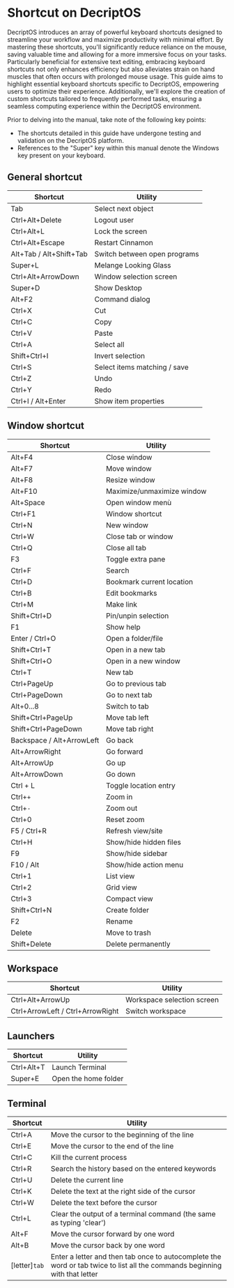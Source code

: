 # Shortcut on DecriptOS

DecriptOS introduces an array of powerful keyboard shortcuts designed to streamline your workflow and maximize productivity with minimal effort. By mastering these shortcuts, you'll significantly reduce reliance on the mouse, saving valuable time and allowing for a more immersive focus on your tasks. Particularly beneficial for extensive text editing, embracing keyboard shortcuts not only enhances efficiency but also alleviates strain on hand muscles that often occurs with prolonged mouse usage. This guide aims to highlight essential keyboard shortcuts specific to DecriptOS, empowering users to optimize their experience. Additionally, we'll explore the creation of custom shortcuts tailored to frequently performed tasks, ensuring a seamless computing experience within the DecriptOS environment.

Prior to delving into the manual, take note of the following key points:

- The shortcuts detailed in this guide have undergone testing and validation on the DecriptOS platform.
- References to the "Super" key within this manual denote the Windows key present on your keyboard.

## General shortcut

| Shortcut	| Utility |
|---|---|
| Tab | Select next object |
| Ctrl+Alt+Delete | Logout user |
| Ctrl+Alt+L | Lock the screen |
| Ctrl+Alt+Escape | Restart Cinnamon |
| Alt+Tab / Alt+Shift+Tab | Switch between open programs |
| Super+L | Melange Looking Glass |
| Ctrl+Alt+ArrowDown | Window selection screen |
| Super+D | Show Desktop |
| Alt+F2 | Command dialog |
| Ctrl+X | Cut |
| Ctrl+C | Copy |
| Ctrl+V | Paste |
| Ctrl+A | Select all |
| Shift+Ctrl+I | Invert selection |
| Ctrl+S | Select items matching / save |
| Ctrl+Z | Undo |
| Ctrl+Y | Redo |
| Ctrl+I / Alt+Enter | Show item properties |

## Window shortcut

| Shortcut	| Utility |
|---|---|
| Alt+F4 | Close window |
| Alt+F7 | Move window |
| Alt+F8 | Resize window |
| Alt+F10 | Maximize/unmaximize window | 
| Alt+Space | Open window menù |
| Ctrl+F1 | Window shortcut |
| Ctrl+N | New window |
| Ctrl+W | Close tab or window |
| Ctrl+Q | Close all tab |
| F3 | Toggle extra pane |
| Ctrl+F | Search |
| Ctrl+D | Bookmark current location |
| Ctrl+B | Edit bookmarks |
| Ctrl+M | Make link |
| Shift+Ctrl+D | Pin/unpin selection |
| F1 | Show help |
| Enter / Ctrl+O | Open a folder/file |
| Shift+Ctrl+T | Open in a new tab |
| Shift+Ctrl+O | Open in a new window |
| Ctrl+T | New tab |
| Ctrl+PageUp | Go to previous tab |
| Ctrl+PageDown | Go to next tab |
| Alt+0...8 | Switch to tab |
| Shift+Ctrl+PageUp | Move tab left |
| Shift+Ctrl+PageDown | Move tab right |
| Backspace / Alt+ArrowLeft | Go back |
| Alt+ArrowRight | Go forward |
| Alt+ArrowUp | Go up |
| Alt+ArrowDown | Go down |
| Ctrl + L | Toggle location entry |
| Ctrl+`+` | Zoom in |
| Ctrl+`-` | Zoom out |
| Ctrl+0 | Reset zoom |
| F5 / Ctrl+R | Refresh view/site |
| Ctrl+H | Show/hide hidden files |
| F9 | Show/hide sidebar |
| F10 / Alt | Show/hide action menu |
| Ctrl+1 | List view |
| Ctrl+2 | Grid view |
| Ctrl+3 | Compact view |
| Shift+Ctrl+N | Create folder |
| F2 | Rename |
| Delete | Move to trash |
| Shift+Delete | Delete permanently |

## Workspace

| Shortcut	| Utility |
|---|---|
| Ctrl+Alt+ArrowUp | Workspace selection screen |
| Ctrl+ArrowLeft / Ctrl+ArrowRight | Switch workspace |

## Launchers

| Shortcut	| Utility |
|---|---|
| Ctrl+Alt+T | Launch Terminal |
| Super+E | Open the home folder |

## Terminal

| Shortcut	| Utility |
|---|---|
| Ctrl+A | Move the cursor to the beginning of the line |
| Ctrl+E | Move the cursor to the end of the line |
| Ctrl+C | Kill the current process |
| Ctrl+R | Search the history based on the entered keywords |
| Ctrl+U | Delete the current line |
| Ctrl+K | Delete the text at the right side of the cursor |
| Ctrl+W | Delete the text before the cursor |
| Ctrl+L | Clear the output of a terminal command (the same as typing 'clear') |
| Alt+F | Move the cursor forward by one word |
| Alt+B | Move the cursor back by one word |
| [letter]`tab` | Enter a letter and then tab once to autocomplete the word or tab twice to list all the commands beginning with that letter |

